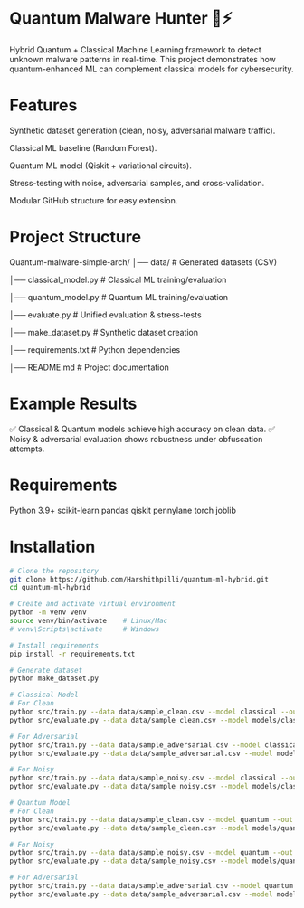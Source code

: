 # Quantum Malware Hunter 🔐⚡

Hybrid Quantum + Classical Machine Learning framework to detect unknown malware patterns in real-time.
This project demonstrates how quantum-enhanced ML can complement classical models for cybersecurity.

# Features

Synthetic dataset generation (clean, noisy, adversarial malware traffic).

Classical ML baseline (Random Forest).

Quantum ML model (Qiskit + variational circuits).

Stress-testing with noise, adversarial samples, and cross-validation.

Modular GitHub structure for easy extension.

# Project Structure

Quantum-malware-simple-arch/
│── data/                  # Generated datasets (CSV)

│── classical_model.py     # Classical ML training/evaluation

│── quantum_model.py       # Quantum ML training/evaluation

│── evaluate.py            # Unified evaluation & stress-tests

│── make_dataset.py   # Synthetic dataset creation

│── requirements.txt       # Python dependencies

│── README.md              # Project documentation

# Example Results

✅ Classical & Quantum models achieve high accuracy on clean data.
✅ Noisy & adversarial evaluation shows robustness under obfuscation attempts.

# Requirements

Python 3.9+
scikit-learn
pandas
qiskit
pennylane
torch
joblib

# Installation

```bash
# Clone the repository
git clone https://github.com/Harshithpilli/quantum-ml-hybrid.git
cd quantum-ml-hybrid

# Create and activate virtual environment
python -m venv venv
source venv/bin/activate    # Linux/Mac
# venv\Scripts\activate     # Windows

# Install requirements
pip install -r requirements.txt

# Generate dataset
python make_dataset.py

# Classical Model 
# For Clean
python src/train.py --data data/sample_clean.csv --model classical --out models/classical.pkl
python src/evaluate.py --data data/sample_clean.csv --model models/classical_clean.pkl --type classical

# For Adversarial
python src/train.py --data data/sample_adversarial.csv --model classical --out models/classical_adv.pkl
python src/evaluate.py --data data/sample_adversarial.csv --model models/classical_adv.pkl --type classical

# For Noisy
python src/train.py --data data/sample_noisy.csv --model classical --out models/classical_noisy.pkl
python src/evaluate.py --data data/sample_noisy.csv --model models/classical_noisy.pkl --type classical

# Quantum Model
# For Clean
python src/train.py --data data/sample_clean.csv --model quantum --out models/quantum_clean.pt --epochs 50
python src/evaluate.py --data data/sample_clean.csv --model models/quantum_clean.pt --type quantum

# For Noisy
python src/train.py --data data/sample_noisy.csv --model quantum --out models/quantum_noisy.pt --epochs 50
python src/evaluate.py --data data/sample_noisy.csv --model models/quantum_noisy.pt --type quantum

# For Adversarial
python src/train.py --data data/sample_adversarial.csv --model quantum --out models/quantum_adversarial.pt --epochs 50
python src/evaluate.py --data data/sample_adversarial.csv --model models/quantum_adversarial.pt --type quantum 
